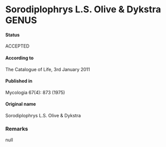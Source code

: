 Sorodiplophrys L.S. Olive & Dykstra GENUS
=======

#### Status
ACCEPTED

#### According to
The Catalogue of Life, 3rd January 2011

#### Published in
Mycologia 67(4): 873 (1975)

#### Original name
Sorodiplophrys L.S. Olive & Dykstra

### Remarks
null